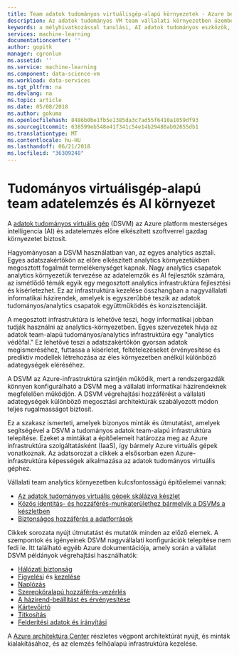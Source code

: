 ```yaml
---
title: Team adatok tudományos virtuálisgép-alapú környezetek - Azure bemutatása |} Microsoft Docs
description: Az adatok tudományos VM team vállalati környezetben üzembe helyezéséhez kombinációját.
keywords: a mélyhivatkozással tanulási, AI adatok tudományos eszközök, a adatok tudományos virtuális gép, a földrajzi analytics, a csapat az tudományos folyamata
services: machine-learning
documentationcenter: ''
author: gopitk
manager: cgronlun
ms.assetid: ''
ms.service: machine-learning
ms.component: data-science-vm
ms.workload: data-services
ms.tgt_pltfrm: na
ms.devlang: na
ms.topic: article
ms.date: 05/08/2018
ms.author: gokuma
ms.openlocfilehash: 8486b0be1fb5e1385da3c7ad55f6410a1059df93
ms.sourcegitcommit: 638599eb548e41f341c54e14b29480ab02655db1
ms.translationtype: MT
ms.contentlocale: hu-HU
ms.lasthandoff: 06/21/2018
ms.locfileid: "36309248"
---
```

# <a name="data-science-virtual-machine-based-team-analytics-and-ai-environment"></a>Tudományos virtuálisgép-alapú team adatelemzés és AI környezet 
A [adatok tudományos virtuális gép](overview.md) (DSVM) az Azure platform mesterséges intelligencia (AI) és adatelemzés előre elkészített szoftverrel gazdag környezetet biztosít. 

Hagyományosan a DSVM használatban van, az egyes analytics asztali. Egyes adatszakértőkön az előre elkészített analytics környezetükben megosztott fogalmát termelékenységet kapnak. Nagy analytics csapatok analytics környezetük tervezése az adatelemzők és AI fejlesztők számára, az ismétlődő témák egyik egy megosztott analytics infrastruktúra fejlesztési és kísérletezhet. Ez az infrastruktúra kezelése összhangban a nagyvállalati informatikai házirendek, amelyek is egyszerűbbé teszik az adatok tudományos/analytics csapatok együttműködés és konzisztenciáját. 

A megosztott infrastruktúra is lehetővé teszi, hogy informatikai jobban tudják használni az analytics-környezetben. Egyes szervezetek hívja az adatok team-alapú tudományos/analytics infrastruktúra egy "analytics védőfal." Ez lehetővé teszi a adatszakértőkön gyorsan adatok megismeréséhez, futtassa a kísérletet, feltételezéseket érvényesítése és prediktív modellek létrehozása az éles környezetben anélkül különböző adategységek eléréséhez. 

A DSVM az Azure-infrastruktúra szintjén működik, mert a rendszergazdák könnyen konfigurálható a DSVM meg a vállalati informatikai házirendeknek megfelelően működjön. A DSVM végrehajtási hozzáférést a vállalati adategységek különböző megosztási architektúrák szabályozott módon teljes rugalmasságot biztosít. 

Ez a szakasz ismerteti, amelyek bizonyos minták és útmutatást, amelyek segítségével a DSVM a tudományos adatok team-alapú infrastruktúra telepítése. Ezeket a mintákat a építőelemeit határozza meg az Azure infrastruktúra szolgáltatásként (IaaS), így bármely Azure virtuális gépek vonatkoznak. Az adatsorozat a cikkek a elsősorban ezen Azure-infrastruktúra képességek alkalmazása az adatok tudományos virtuális géphez. 

Vállalati team analytics környezetben kulcsfontosságú építőelemei vannak:

* [Az adatok tudományos virtuális gépek skálázva készlet](dsvm-pools.md)
* [Közös identitás- és hozzáférés-munkaterülethez bármelyik a DSVMs a készletben](dsvm-common-identity.md)
* [Biztonságos hozzáférés a adatforrások](dsvm-secure-access-keys.md)


Cikkek sorozata nyújt útmutatást és mutatók minden az előző elemek. A szempontok és igényeinek DSVM nagyvállalati konfigurációk telepítése nem fedi le. Itt található egyéb Azure dokumentációja, amely során a vállalat DSVM példányok végrehajtási használhatók: 

* [Hálózati biztonság](https://docs.microsoft.com/azure/security/azure-network-security)
* [Figyelési](https://docs.microsoft.com/azure/virtual-machines/windows/monitor) és [kezelése](https://docs.microsoft.com/azure/virtual-machines/windows/maintenance-and-updates)
* [Naplózás](https://docs.microsoft.com/azure/security/azure-log-audit)
* [Szerepköralapú hozzáférés-vezérlés](https://docs.microsoft.com/azure/role-based-access-control/overview)
* [A házirend-beállítást és érvényesítése](https://docs.microsoft.com/azure/azure-policy/azure-policy-introduction)
* [Kártevőirtó](https://docs.microsoft.com/azure/security/azure-security-antimalware)
* [Titkosítás](https://docs.microsoft.com/azure/virtual-machines/windows/encrypt-disks)
* [Felderítési adatok és irányítási](https://docs.microsoft.com/azure/data-catalog/)

A [Azure architektúra Center](https://docs.microsoft.com/en-us/azure/architecture/) részletes végpont architektúrát nyújt, és minták kialakításához, és az elemzés felhőalapú infrastruktúra kezelése. 
